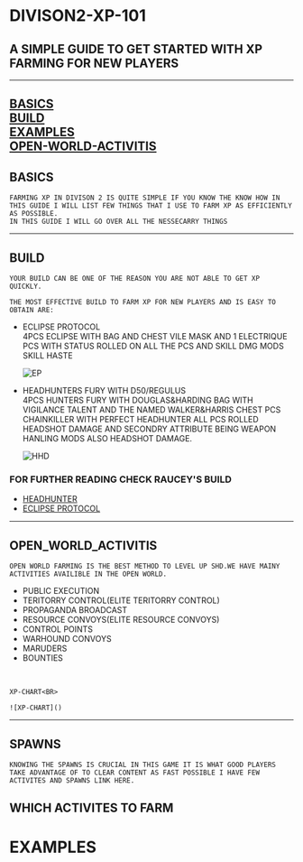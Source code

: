 # DIVISON2-XP-101

## A SIMPLE GUIDE TO GET STARTED WITH XP FARMING FOR NEW PLAYERS
---

[BASICS](#BASICS)<BR>
[BUILD]()<BR>
[EXAMPLES]()<BR>
[OPEN-WORLD-ACTIVITIS](#OPEN_WORLD_ACTIVITIS)<BR>
---
## BASICS
    FARMING XP IN DIVISON 2 IS QUITE SIMPLE IF YOU KNOW THE KNOW HOW IN THIS GUIDE I WILL LIST FEW THINGS THAT I USE TO FARM XP AS EFFICIENTLY AS POSSIBLE. 
    IN THIS GUIDE I WILL GO OVER ALL THE NESSECARRY THINGS 

---     
## BUILD 
    YOUR BUILD CAN BE ONE OF THE REASON YOU ARE NOT ABLE TO GET XP QUICKLY.

    THE MOST EFFECTIVE BUILD TO FARM XP FOR NEW PLAYERS AND IS EASY TO OBTAIN ARE: 

- ECLIPSE PROTOCOL<BR>
    4PCS ECLIPSE WITH BAG AND CHEST VILE MASK AND 1 ELECTRIQUE PCS WITH STATUS ROLLED ON ALL THE PCS AND SKILL DMG MODS SKILL HASTE<BR>

    ![EP]()
- HEADHUNTERS FURY WITH D50/REGULUS <BR>
    4PCS HUNTERS FURY WITH DOUGLAS&HARDING BAG WITH VIGILANCE TALENT AND THE NAMED WALKER&HARRIS CHEST PCS CHAINKILLER WITH PERFECT HEADHUNTER ALL PCS ROLLED HEADSHOT DAMAGE AND SECONDRY ATTRIBUTE BEING WEAPON HANLING MODS ALSO HEADSHOT DAMAGE.

    ![HHD]() <BR>


### FOR FURTHER READING CHECK RAUCEY'S BUILD <BR>
- [HEADHUNTER](HTTPS://WWW.EVERNOTE.COM/SHARD/S588/CLIENT/SNV?ISNEWSNV=TRUE&NOTEGUID=DAC488CA-A827-B49B-7B65-917751756B2C&NOTEKEY=BF5EDC877964A987205B04CC6DDDA64A&SN=HTTPS%3A%2F%2FWWW.EVERNOTE.COM%2FSHARD%2FS588%2FSH%2FDAC488CA-A827-B49B-7B65-917751756B2C%2FBF5EDC877964A987205B04CC6DDDA64A&TITLE=HUNTERS%2BFURY%2B%2528TU18%2529)<BR>
- [ECLIPSE PROTOCOL](HTTPS://WWW.EVERNOTE.COM/SHARD/S588/CLIENT/SNV?ISNEWSNV=TRUE&NOTEGUID=8F1FC875-172A-9331-F92E-FE314F1772F5&NOTEKEY=DC56508E8364BA0DE3919F877C42AFE8&SN=HTTPS%3A%2F%2FWWW.EVERNOTE.COM%2FSHARD%2FS588%2FSH%2F8F1FC875-172A-9331-F92E-FE314F1772F5%2FDC56508E8364BA0DE3919F877C42AFE8&TITLE=ECLIPSE%2BPROTOCOL%2B%2528TU18%2529)
----

## OPEN_WORLD_ACTIVITIS
    OPEN WORLD FARMING IS THE BEST METHOD TO LEVEL UP SHD.WE HAVE MAINY  ACTIVITIES AVAILIBLE IN THE OPEN WORLD.
- PUBLIC EXECUTION
- TERITORRY CONTROL(ELITE TERITORRY CONTROL)
- PROPAGANDA BROADCAST
- RESOURCE CONVOYS(ELITE RESOURCE CONVOYS)
- CONTROL POINTS
- WARHOUND CONVOYS
- MARUDERS
- BOUNTIES
<BR>


    XP-CHART<BR>
    
    ![XP-CHART]()
---
## SPAWNS 
    KNOWING THE SPAWNS IS CRUCIAL IN THIS GAME IT IS WHAT GOOD PLAYERS TAKE ADVANTAGE OF TO CLEAR CONTENT AS FAST POSSIBLE I HAVE FEW ACTIVITES AND SPAWNS LINK HERE.
## WHICH ACTIVITES TO FARM


# EXAMPLES    